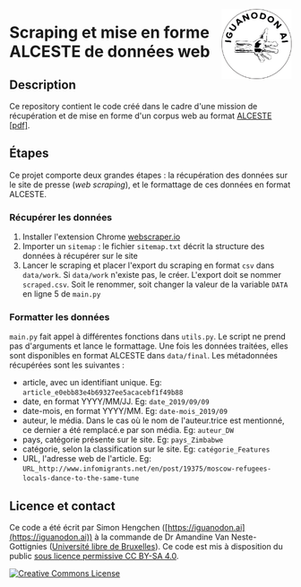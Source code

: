 <a href="https://iguanodon.ai"><img src="img/iguanodon.ai.png" width="125" height="125" align="right" /></a>

# Scraping et mise en forme ALCESTE de données web

## Description

Ce repository contient le code créé dans le cadre d'une mission de récupération et de mise en forme d'un corpus web au format [ALCESTE [pdf]](http://www.image-zafar.com/images/formatage_alceste.pdf). 

## Étapes

Ce projet comporte deux grandes étapes : la récupération des données sur le site de presse (_web scraping_), et le formattage de ces données en format ALCESTE. 

### Récupérer les données

1. Installer l'extension Chrome [webscraper.io](https://webscraper.io)
2. Importer un `sitemap` : le fichier `sitemap.txt` décrit la structure des données à récupérer sur le site
3. Lancer le scraping et placer l'export du scraping en format `csv` dans `data/work`. Si `data/work` n'existe pas, le créer. L'export doit se nommer `scraped.csv`. Soit le renommer, soit changer la valeur de la variable `DATA` en ligne 5 de `main.py`

### Formatter les données

`main.py` fait appel à différentes fonctions dans `utils.py`. Le script ne prend pas d'arguments et lance le formattage. Une fois les données traitées, elles sont disponibles en format ALCESTE dans `data/final`. Les métadonnées récupérées sont les suivantes : 

- article, avec un identifiant unique. Eg: `article_e0ebb83e4b69327ee5acacebf1f49b88`
- date, en format YYYY/MM/JJ. Eg: `date_2019/09/09`
- date-mois, en format YYYY/MM. Eg: `date-mois_2019/09` 
- auteur, le média. Dans le cas où le nom de l'auteur.trice est mentionné, ce dernier a été remplacé.e par son média. Eg: `auteur_DW`
- pays, catégorie présente sur le site. Eg: `pays_Zimbabwe`
- catégorie, selon la classification sur le site. Eg: `catégorie_Features`
- URL, l'adresse web de l'article. Eg: `URL_http://www.infomigrants.net/en/post/19375/moscow-refugees-locals-dance-to-the-same-tune`



## Licence et contact

Ce code a été écrit par Simon Hengchen ([https://iguanodon.ai](https://iguanodon.ai)) à la commande de Dr Amandine Van Neste-Gottignies ([Université libre de Bruxelles](https://germe.centresphisoc.ulb.be/fr/user/1579)). Ce code est mis à disposition du public <a rel="license" href="http://creativecommons.org/licenses/by-sa/4.0/">sous licence permissive CC BY-SA 4.0</a>. 


 <a rel="license" href="http://creativecommons.org/licenses/by-sa/4.0/"><img alt="Creative Commons License" style="border-width:0" src="https://i.creativecommons.org/l/by-sa/4.0/88x31.png" /></a>
